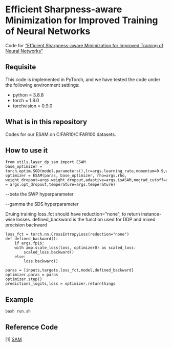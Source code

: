 # Efficient Sharpness-aware Minimization for Improved Training of Neural Networks

Code for [“Efficient Sharpness-aware Minimization for Improved Training of Neural Networks”](http://arxiv.org/abs/2110.03141)


## Requisite

This code is implemented in PyTorch, and we have tested the code under the following environment settings:

- python = 3.8.8
- torch = 1.8.0
- torchvision = 0.9.0

## What is in this repository

Codes for our ESAM on CIFAR10/CIFAR100 datasets. 







## How to use it

```
from utils.layer_dp_sam import ESAM
base_optimizer = torch.optim.SGD(model.parameters(),lr=args.learning_rate,momentum=0.9,weight_decay=args.weight_decay)
optimizer = ESAM(paras, base_optimizer, rho=args.rho, weight_dropout=args.weight_dropout,adaptive=args.isASAM,nograd_cutoff=args.nograd_cutoff,opt_dropout = args.opt_dropout,temperature=args.temperature)
```

--beta the SWP hyperparameter

--gamma the SDS hyperparameter

Druing training 
loss_fct should have reduction="none", to return instance-wise losses. 
defined_backward is the function used for DDP and mixed precision backward

```
loss_fct = torch.nn.CrossEntropyLoss(reduction="none")
def defined_backward():
    if args.fp16:
    with amp.scale_loss(loss, optimizer0) as scaled_loss:
        scaled_loss.backward()
    else:
        loss.backward()

paras = [inputs,targets,loss_fct,model,defined_backward]
optimizer.paras = paras
optimizer.step()
predictions_logits,loss = optimizer.returnthings
```

## Example

```bash run.sh```



## Reference Code
[1] [SAM](https://github.com/davda54/sam)
